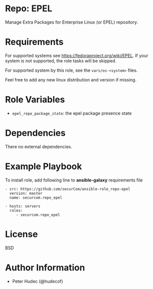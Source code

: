 # Repo: EPEL

Manage Extra Packages for Enterprise Linux (or EPEL) repository.

# Requirements

For supported systems  see https://fedoraproject.org/wiki/EPEL. If your system is not supported,
the role tasks will be skipped.

For supported system by this role, see the `vars/os-<system>` files.

Feel free to add any new linux distribution and version if missing.

# Role Variables

- `epel_repo_package_state`: the epel package presence  state

# Dependencies

There no external dependencies.

# Example Playbook

To install role, add following line to **ansible-galaxy** requirements file
```
- src: https://github.com/securCom/ansible-role_repo-epel
  version: master
  name: securcom.repo_epel
```

```
- hosts: servers
  roles:
     - securcom.repo_epel
```

# License

BSD

# Author Information


- Peter Hudec (@hudecof)